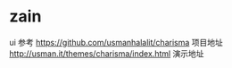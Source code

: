 # zain
ui 参考
https://github.com/usmanhalalit/charisma  项目地址
http://usman.it/themes/charisma/index.html 演示地址
